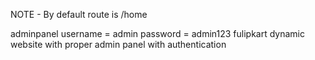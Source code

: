 NOTE - By default route is /home 

adminpanel username = admin password = admin123 
fulipkart dynamic website with proper admin panel with authentication
